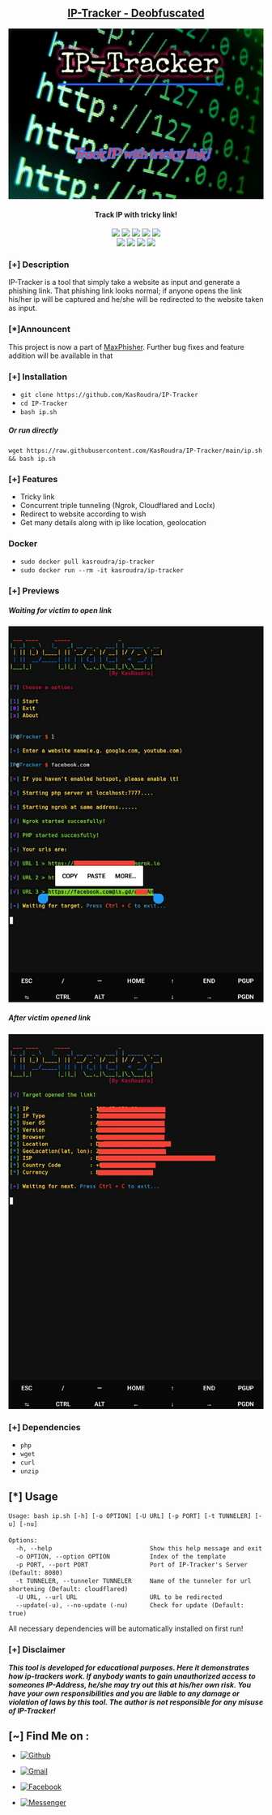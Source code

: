 <h2 align="center"><u>IP-Tracker - Deobfuscated</u></h2>

![IP-Tracker](https://github.com/KasRoudra/IP-Tracker/raw/main/files/banner.png)
<h4 align="center"> Track IP with tricky link! </h4>

<p align="center">
    <img src="https://img.shields.io/badge/Version-1.4-blue?style=for-the-badge&color=blue">
    <img src="https://img.shields.io/github/stars/KasRoudra/IP-Tracker?style=for-the-badge&color=magenta">
    <img src="https://img.shields.io/github/forks/KasRoudra/IP-Tracker?color=cyan&style=for-the-badge&color=purple">
    <img src="https://img.shields.io/github/issues/KasRoudra/IP-Tracker?color=red&style=for-the-badge">
    <img src="https://img.shields.io/github/license/KasRoudra/IP-Tracker?style=for-the-badge&color=blue">
<br>
    <img src="https://img.shields.io/badge/Author-KasRoudra-magenta?style=flat-square">
    <img src="https://img.shields.io/badge/Open%20Source-Yes-orange?style=flat-square">
    <img src="https://img.shields.io/badge/Maintained-Yes-cyan?style=flat-square">
    <img src="https://img.shields.io/badge/Written%20In-Shell-purple?style=flat-square">
</p>

### [+] Description
IP-Tracker is a tool that simply take a website as input and generate a phishing link. That phishing link looks normal; if anyone opens the link his/her ip will be captured and he/she will be redirected to the website taken as input.

### [*]Announcent

This project is now a part of [MaxPhisher](https://github.com/KasRoudra/MaxPhisher). Further bug fixes and feature addition will be available in that


### [+] Installation
 - `git clone https://github.com/KasRoudra/IP-Tracker`
 - `cd IP-Tracker`
 - `bash ip.sh`

##### Or run directly
```
wget https://raw.githubusercontent.com/KasRoudra/IP-Tracker/main/ip.sh && bash ip.sh
```

### [+] Features
 - Tricky link
 - Concurrent triple tunneling (Ngrok, Cloudflared and Loclx)
 - Redirect to website according to wish
 - Get many details along with ip like location, geolocation

### Docker

 - `sudo docker pull kasroudra/ip-tracker`
 - `sudo docker run --rm -it kasroudra/ip-tracker`

### [+] Previews

##### Waiting for victim to open link
![before](https://github.com/KasRoudra/IP-Tracker/raw/main/files/before.jpg)

##### After victim opened link
![after](https://github.com/KasRoudra/IP-Tracker/raw/main/files/after.jpg)


### [+] Dependencies
 - `php`
 - `wget`
 - `curl`
 - `unzip`

## [*] Usage

```
Usage: bash ip.sh [-h] [-o OPTION] [-U URL] [-p PORT] [-t TUNNELER] [-u] [-nu]

Options:
  -h, --help                           Show this help message and exit
  -o OPTION, --option OPTION           Index of the template
  -p PORT, --port PORT                 Port of IP-Tracker's Server (Default: 8080)
  -t TUNNELER, --tunneler TUNNELER     Name of the tunneler for url shortening (Default: cloudflared)
  -U URL, --url URL                    URL to be redirected
  --update(-u), --no-update (-nu)      Check for update (Default: true)
```

All necessary dependencies will be automatically installed on first run!

### [+] Disclaimer 
***This tool is developed for educational purposes. Here it demonstrates how ip-trackers work. If anybody wants to gain unauthorized access to someones IP-Address, he/she may try out this at his/her own risk. You have your own responsibilities and you are liable to any damage or violation of laws by this tool. The author is not responsible for any misuse of IP-Tracker!***

## [~] Find Me on :

- [![Github](https://img.shields.io/badge/Github-KasRoudra-green?style=for-the-badge&logo=github)](https://github.com/KasRoudra)

- [![Gmail](https://img.shields.io/badge/Gmail-KasRoudra-green?style=for-the-badge&logo=gmail)](mailto:kasroudrakrd@gmail.com)

- [![Facebook](https://img.shields.io/badge/Facebook-KasRoudra-green?style=for-the-badge&logo=facebook)](https://facebook.com/KasRoudra)

- [![Messenger](https://img.shields.io/badge/Messenger-KasRoudra-green?style=for-the-badge&logo=messenger)](https://m.me/KasRoudra)


